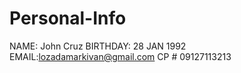 # Personal-Info
NAME: John Cruz
BIRTHDAY: 28 JAN 1992
EMAIL:lozadamarkivan@gmail.com
CP # 09127113213
